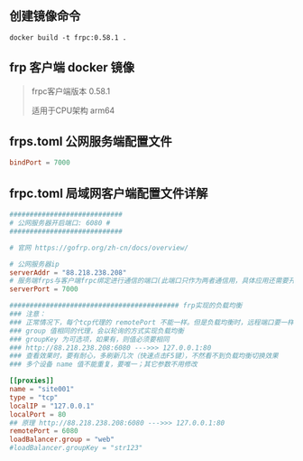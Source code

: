 ## 创建镜像命令
```
docker build -t frpc:0.58.1 .
```

## frp 客户端 docker 镜像
> frpc客户端版本 0.58.1
> 
> 适用于CPU架构 arm64

## frps.toml 公网服务端配置文件
```frps.toml
bindPort = 7000
```

## frpc.toml 局域网客户端配置文件详解
```frpc.toml
############################
# 公网服务器开启端口: 6080 #
############################

# 官网 https://gofrp.org/zh-cn/docs/overview/

# 公网服务器ip
serverAddr = "88.218.238.208"
# 服务端frps与客户端frpc绑定进行通信的端口(此端口只作为两者通信用，具体应用还需要开启相应的端口)
serverPort = 7000

########################################## frp实现的负载均衡
### 注意：
### 正常情况下，每个tcp代理的 remotePort 不能一样。但是负载均衡时，远程端口要一样(端口不同就无法实现负载均衡了)
### group 值相同的代理，会以轮询的方式实现负载均衡
### groupKey 为可选项，如果有，则值必须要相同
### http://88.218.238.208:6080 --->>> 127.0.0.1:80
### 查看效果时，要有耐心，多刷新几次（快速点击F5键），不然看不到负载均衡切换效果
### 多个设备 name 值不能重复，要唯一；其它参数不用修改

[[proxies]]
name = "site001"
type = "tcp"
localIP = "127.0.0.1"
localPort = 80
## 原理 http://88.218.238.208:6080 --->>> 127.0.0.1:80
remotePort = 6080
loadBalancer.group = "web"
#loadBalancer.groupKey = "str123"
```
